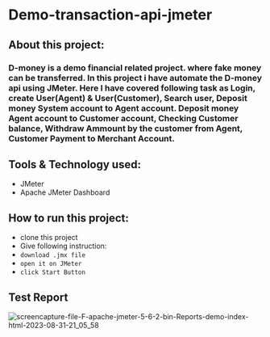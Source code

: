 # Demo-transaction-api-jmeter

## About this project:
### D-money is a demo financial related project. where fake money can be transferred. In this project i have automate the D-money api using JMeter. Here I have covered following task as Login, create User(Agent) & User(Customer), Search user, Deposit money System account to Agent account. Deposit money Agent account to Customer account, Checking Customer balance, Withdraw Ammount by the customer from Agent, Customer Payment to Merchant Account. 

## Tools & Technology used:
- JMeter
- Apache JMeter Dashboard

## How to run this project:
- clone this project
- Give following instruction:
- ``` download .jmx file ```
- ``` open it on JMeter ```
- ``` click Start Button ```

## Test Report
![screencapture-file-F-apache-jmeter-5-6-2-bin-Reports-demo-index-html-2023-08-31-21_05_58](https://github.com/fahimmahatab/demo-transaction-api-jmeter/assets/43899673/8b5ca714-3c50-4f1a-a8b2-9c9abf8694b6)
